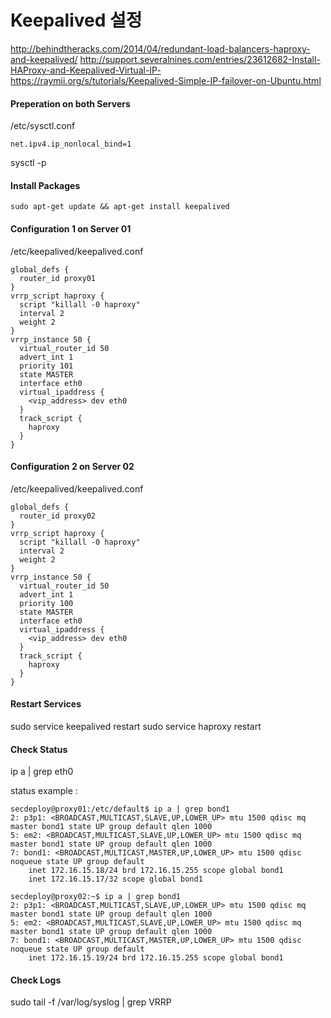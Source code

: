 
# Keepalived 설정

http://behindtheracks.com/2014/04/redundant-load-balancers-haproxy-and-keepalived/
http://support.severalnines.com/entries/23612682-Install-HAProxy-and-Keepalived-Virtual-IP-
https://raymii.org/s/tutorials/Keepalived-Simple-IP-failover-on-Ubuntu.html

#### Preperation on both Servers
/etc/sysctl.conf
~~~
net.ipv4.ip_nonlocal_bind=1
~~~

sysctl -p

#### Install Packages

~~~
sudo apt-get update && apt-get install keepalived
~~~

#### Configuration 1 on Server 01
/etc/keepalived/keepalived.conf
~~~
global_defs {
  router_id proxy01
}
vrrp_script haproxy {
  script "killall -0 haproxy"
  interval 2
  weight 2
}
vrrp_instance 50 {
  virtual_router_id 50
  advert_int 1
  priority 101
  state MASTER
  interface eth0
  virtual_ipaddress {
    <vip_address> dev eth0
  }
  track_script {
    haproxy
  }
}
~~~

#### Configuration 2 on Server 02
/etc/keepalived/keepalived.conf
~~~
global_defs {
  router_id proxy02
}
vrrp_script haproxy {
  script "killall -0 haproxy"
  interval 2
  weight 2
}
vrrp_instance 50 {
  virtual_router_id 50
  advert_int 1
  priority 100
  state MASTER
  interface eth0
  virtual_ipaddress {
    <vip_address> dev eth0
  }
  track_script {
    haproxy
  }
}
~~~

#### Restart Services 

sudo service keepalived restart
sudo service haproxy restart

#### Check Status
ip a | grep eth0

status example :
~~~
secdeploy@proxy01:/etc/default$ ip a | grep bond1
2: p3p1: <BROADCAST,MULTICAST,SLAVE,UP,LOWER_UP> mtu 1500 qdisc mq master bond1 state UP group default qlen 1000
5: em2: <BROADCAST,MULTICAST,SLAVE,UP,LOWER_UP> mtu 1500 qdisc mq master bond1 state UP group default qlen 1000
7: bond1: <BROADCAST,MULTICAST,MASTER,UP,LOWER_UP> mtu 1500 qdisc noqueue state UP group default
    inet 172.16.15.18/24 brd 172.16.15.255 scope global bond1
    inet 172.16.15.17/32 scope global bond1

secdeploy@proxy02:~$ ip a | grep bond1
2: p3p1: <BROADCAST,MULTICAST,SLAVE,UP,LOWER_UP> mtu 1500 qdisc mq master bond1 state UP group default qlen 1000
5: em2: <BROADCAST,MULTICAST,SLAVE,UP,LOWER_UP> mtu 1500 qdisc mq master bond1 state UP group default qlen 1000
7: bond1: <BROADCAST,MULTICAST,MASTER,UP,LOWER_UP> mtu 1500 qdisc noqueue state UP group default
    inet 172.16.15.19/24 brd 172.16.15.255 scope global bond1
~~~

#### Check Logs

sudo tail -f /var/log/syslog | grep VRRP
